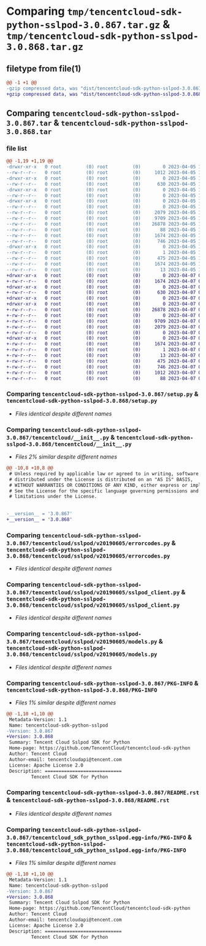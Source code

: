 # Comparing `tmp/tencentcloud-sdk-python-sslpod-3.0.867.tar.gz` & `tmp/tencentcloud-sdk-python-sslpod-3.0.868.tar.gz`

## filetype from file(1)

```diff
@@ -1 +1 @@
-gzip compressed data, was "dist/tencentcloud-sdk-python-sslpod-3.0.867.tar", last modified: Wed Apr  5 16:48:30 2023, max compression
+gzip compressed data, was "dist/tencentcloud-sdk-python-sslpod-3.0.868.tar", last modified: Fri Apr  7 00:55:28 2023, max compression
```

## Comparing `tencentcloud-sdk-python-sslpod-3.0.867.tar` & `tencentcloud-sdk-python-sslpod-3.0.868.tar`

### file list

```diff
@@ -1,19 +1,19 @@
-drwxr-xr-x   0 root         (0) root         (0)        0 2023-04-05 16:48:30.000000 tencentcloud-sdk-python-sslpod-3.0.867/
--rw-r--r--   0 root         (0) root         (0)     1012 2023-04-05 16:48:30.000000 tencentcloud-sdk-python-sslpod-3.0.867/setup.py
-drwxr-xr-x   0 root         (0) root         (0)        0 2023-04-05 16:48:30.000000 tencentcloud-sdk-python-sslpod-3.0.867/tencentcloud/
--rw-r--r--   0 root         (0) root         (0)      630 2023-04-05 16:48:30.000000 tencentcloud-sdk-python-sslpod-3.0.867/tencentcloud/__init__.py
-drwxr-xr-x   0 root         (0) root         (0)        0 2023-04-05 16:48:30.000000 tencentcloud-sdk-python-sslpod-3.0.867/tencentcloud/sslpod/
--rw-r--r--   0 root         (0) root         (0)        0 2023-04-05 16:48:30.000000 tencentcloud-sdk-python-sslpod-3.0.867/tencentcloud/sslpod/__init__.py
-drwxr-xr-x   0 root         (0) root         (0)        0 2023-04-05 16:48:30.000000 tencentcloud-sdk-python-sslpod-3.0.867/tencentcloud/sslpod/v20190605/
--rw-r--r--   0 root         (0) root         (0)        0 2023-04-05 16:48:30.000000 tencentcloud-sdk-python-sslpod-3.0.867/tencentcloud/sslpod/v20190605/__init__.py
--rw-r--r--   0 root         (0) root         (0)     2079 2023-04-05 16:48:30.000000 tencentcloud-sdk-python-sslpod-3.0.867/tencentcloud/sslpod/v20190605/errorcodes.py
--rw-r--r--   0 root         (0) root         (0)     9709 2023-04-05 16:48:30.000000 tencentcloud-sdk-python-sslpod-3.0.867/tencentcloud/sslpod/v20190605/sslpod_client.py
--rw-r--r--   0 root         (0) root         (0)    26878 2023-04-05 16:48:30.000000 tencentcloud-sdk-python-sslpod-3.0.867/tencentcloud/sslpod/v20190605/models.py
--rw-r--r--   0 root         (0) root         (0)       88 2023-04-05 16:48:30.000000 tencentcloud-sdk-python-sslpod-3.0.867/setup.cfg
--rw-r--r--   0 root         (0) root         (0)     1674 2023-04-05 16:48:30.000000 tencentcloud-sdk-python-sslpod-3.0.867/PKG-INFO
--rw-r--r--   0 root         (0) root         (0)      746 2023-04-05 16:48:30.000000 tencentcloud-sdk-python-sslpod-3.0.867/README.rst
-drwxr-xr-x   0 root         (0) root         (0)        0 2023-04-05 16:48:30.000000 tencentcloud-sdk-python-sslpod-3.0.867/tencentcloud_sdk_python_sslpod.egg-info/
--rw-r--r--   0 root         (0) root         (0)        1 2023-04-05 16:48:30.000000 tencentcloud-sdk-python-sslpod-3.0.867/tencentcloud_sdk_python_sslpod.egg-info/dependency_links.txt
--rw-r--r--   0 root         (0) root         (0)      475 2023-04-05 16:48:30.000000 tencentcloud-sdk-python-sslpod-3.0.867/tencentcloud_sdk_python_sslpod.egg-info/SOURCES.txt
--rw-r--r--   0 root         (0) root         (0)     1674 2023-04-05 16:48:30.000000 tencentcloud-sdk-python-sslpod-3.0.867/tencentcloud_sdk_python_sslpod.egg-info/PKG-INFO
--rw-r--r--   0 root         (0) root         (0)       13 2023-04-05 16:48:30.000000 tencentcloud-sdk-python-sslpod-3.0.867/tencentcloud_sdk_python_sslpod.egg-info/top_level.txt
+drwxr-xr-x   0 root         (0) root         (0)        0 2023-04-07 00:55:28.000000 tencentcloud-sdk-python-sslpod-3.0.868/
+-rw-r--r--   0 root         (0) root         (0)     1674 2023-04-07 00:55:28.000000 tencentcloud-sdk-python-sslpod-3.0.868/PKG-INFO
+drwxr-xr-x   0 root         (0) root         (0)        0 2023-04-07 00:55:28.000000 tencentcloud-sdk-python-sslpod-3.0.868/tencentcloud/
+-rw-r--r--   0 root         (0) root         (0)      630 2023-04-07 00:55:28.000000 tencentcloud-sdk-python-sslpod-3.0.868/tencentcloud/__init__.py
+drwxr-xr-x   0 root         (0) root         (0)        0 2023-04-07 00:55:28.000000 tencentcloud-sdk-python-sslpod-3.0.868/tencentcloud/sslpod/
+drwxr-xr-x   0 root         (0) root         (0)        0 2023-04-07 00:55:28.000000 tencentcloud-sdk-python-sslpod-3.0.868/tencentcloud/sslpod/v20190605/
+-rw-r--r--   0 root         (0) root         (0)    26878 2023-04-07 00:55:28.000000 tencentcloud-sdk-python-sslpod-3.0.868/tencentcloud/sslpod/v20190605/models.py
+-rw-r--r--   0 root         (0) root         (0)        0 2023-04-07 00:55:28.000000 tencentcloud-sdk-python-sslpod-3.0.868/tencentcloud/sslpod/v20190605/__init__.py
+-rw-r--r--   0 root         (0) root         (0)     9709 2023-04-07 00:55:28.000000 tencentcloud-sdk-python-sslpod-3.0.868/tencentcloud/sslpod/v20190605/sslpod_client.py
+-rw-r--r--   0 root         (0) root         (0)     2079 2023-04-07 00:55:28.000000 tencentcloud-sdk-python-sslpod-3.0.868/tencentcloud/sslpod/v20190605/errorcodes.py
+-rw-r--r--   0 root         (0) root         (0)        0 2023-04-07 00:55:28.000000 tencentcloud-sdk-python-sslpod-3.0.868/tencentcloud/sslpod/__init__.py
+drwxr-xr-x   0 root         (0) root         (0)        0 2023-04-07 00:55:28.000000 tencentcloud-sdk-python-sslpod-3.0.868/tencentcloud_sdk_python_sslpod.egg-info/
+-rw-r--r--   0 root         (0) root         (0)     1674 2023-04-07 00:55:28.000000 tencentcloud-sdk-python-sslpod-3.0.868/tencentcloud_sdk_python_sslpod.egg-info/PKG-INFO
+-rw-r--r--   0 root         (0) root         (0)        1 2023-04-07 00:55:28.000000 tencentcloud-sdk-python-sslpod-3.0.868/tencentcloud_sdk_python_sslpod.egg-info/dependency_links.txt
+-rw-r--r--   0 root         (0) root         (0)       13 2023-04-07 00:55:28.000000 tencentcloud-sdk-python-sslpod-3.0.868/tencentcloud_sdk_python_sslpod.egg-info/top_level.txt
+-rw-r--r--   0 root         (0) root         (0)      475 2023-04-07 00:55:28.000000 tencentcloud-sdk-python-sslpod-3.0.868/tencentcloud_sdk_python_sslpod.egg-info/SOURCES.txt
+-rw-r--r--   0 root         (0) root         (0)      746 2023-04-07 00:55:28.000000 tencentcloud-sdk-python-sslpod-3.0.868/README.rst
+-rw-r--r--   0 root         (0) root         (0)     1012 2023-04-07 00:55:28.000000 tencentcloud-sdk-python-sslpod-3.0.868/setup.py
+-rw-r--r--   0 root         (0) root         (0)       88 2023-04-07 00:55:28.000000 tencentcloud-sdk-python-sslpod-3.0.868/setup.cfg
```

### Comparing `tencentcloud-sdk-python-sslpod-3.0.867/setup.py` & `tencentcloud-sdk-python-sslpod-3.0.868/setup.py`

 * *Files identical despite different names*

### Comparing `tencentcloud-sdk-python-sslpod-3.0.867/tencentcloud/__init__.py` & `tencentcloud-sdk-python-sslpod-3.0.868/tencentcloud/__init__.py`

 * *Files 2% similar despite different names*

```diff
@@ -10,8 +10,8 @@
 # Unless required by applicable law or agreed to in writing, software
 # distributed under the License is distributed on an "AS IS" BASIS,
 # WITHOUT WARRANTIES OR CONDITIONS OF ANY KIND, either express or implied.
 # See the License for the specific language governing permissions and
 # limitations under the License.
 
 
-__version__ = '3.0.867'
+__version__ = '3.0.868'
```

### Comparing `tencentcloud-sdk-python-sslpod-3.0.867/tencentcloud/sslpod/v20190605/errorcodes.py` & `tencentcloud-sdk-python-sslpod-3.0.868/tencentcloud/sslpod/v20190605/errorcodes.py`

 * *Files identical despite different names*

### Comparing `tencentcloud-sdk-python-sslpod-3.0.867/tencentcloud/sslpod/v20190605/sslpod_client.py` & `tencentcloud-sdk-python-sslpod-3.0.868/tencentcloud/sslpod/v20190605/sslpod_client.py`

 * *Files identical despite different names*

### Comparing `tencentcloud-sdk-python-sslpod-3.0.867/tencentcloud/sslpod/v20190605/models.py` & `tencentcloud-sdk-python-sslpod-3.0.868/tencentcloud/sslpod/v20190605/models.py`

 * *Files identical despite different names*

### Comparing `tencentcloud-sdk-python-sslpod-3.0.867/PKG-INFO` & `tencentcloud-sdk-python-sslpod-3.0.868/PKG-INFO`

 * *Files 1% similar despite different names*

```diff
@@ -1,10 +1,10 @@
 Metadata-Version: 1.1
 Name: tencentcloud-sdk-python-sslpod
-Version: 3.0.867
+Version: 3.0.868
 Summary: Tencent Cloud Sslpod SDK for Python
 Home-page: https://github.com/TencentCloud/tencentcloud-sdk-python
 Author: Tencent Cloud
 Author-email: tencentcloudapi@tencent.com
 License: Apache License 2.0
 Description: ============================
         Tencent Cloud SDK for Python
```

### Comparing `tencentcloud-sdk-python-sslpod-3.0.867/README.rst` & `tencentcloud-sdk-python-sslpod-3.0.868/README.rst`

 * *Files identical despite different names*

### Comparing `tencentcloud-sdk-python-sslpod-3.0.867/tencentcloud_sdk_python_sslpod.egg-info/PKG-INFO` & `tencentcloud-sdk-python-sslpod-3.0.868/tencentcloud_sdk_python_sslpod.egg-info/PKG-INFO`

 * *Files 1% similar despite different names*

```diff
@@ -1,10 +1,10 @@
 Metadata-Version: 1.1
 Name: tencentcloud-sdk-python-sslpod
-Version: 3.0.867
+Version: 3.0.868
 Summary: Tencent Cloud Sslpod SDK for Python
 Home-page: https://github.com/TencentCloud/tencentcloud-sdk-python
 Author: Tencent Cloud
 Author-email: tencentcloudapi@tencent.com
 License: Apache License 2.0
 Description: ============================
         Tencent Cloud SDK for Python
```


